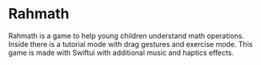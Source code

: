 # Rahmath

Rahmath is a game to help young children understand math operations. Inside there is a tutorial mode with drag gestures and exercise mode. This game is made with Swiftui with additional music and haptics effects.